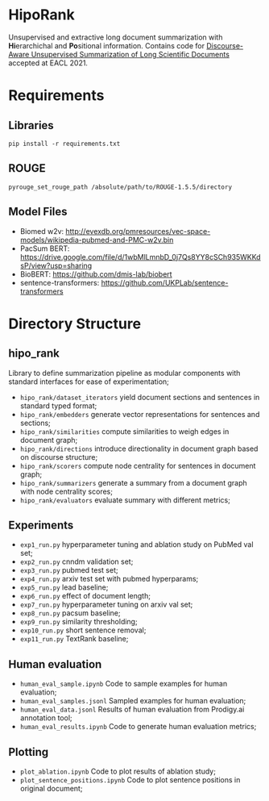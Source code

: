 # HipoRank
Unsupervised and extractive long document summarization with **Hi**erarchichal and **Po**sitional information. Contains code for [Discourse-Aware Unsupervised Summarization of Long Scientific Documents](https://arxiv.org/abs/2005.00513) accepted at EACL 2021.

# Requirements
## Libraries
`pip install -r requirements.txt`

## ROUGE
`pyrouge_set_rouge_path /absolute/path/to/ROUGE-1.5.5/directory`

## Model Files
- Biomed w2v: http://evexdb.org/pmresources/vec-space-models/wikipedia-pubmed-and-PMC-w2v.bin
- PacSum BERT: https://drive.google.com/file/d/1wbMlLmnbD_0j7Qs8YY8cSCh935WKKdsP/view?usp=sharing
- BioBERT: https://github.com/dmis-lab/biobert
- sentence-transformers: https://github.com/UKPLab/sentence-transformers 


# Directory Structure

## hipo_rank
Library to define summarization pipeline as modular components with standard interfaces for ease of experimentation;

- `hipo_rank/dataset_iterators` yield document sections and sentences in standard typed format;
- `hipo_rank/embedders` generate vector representations for sentences and sections;
- `hipo_rank/similarities` compute similarities to weigh edges in document graph;
- `hipo_rank/directions` introduce directionality in document graph based on discourse structure;
- `hipo_rank/scorers` compute node centrality for sentences in document graph;
- `hipo_rank/summarizers` generate a summary from a document graph with node centrality scores;
- `hipo_rank/evaluators` evaluate summary with different metrics;


## Experiments
- `exp1_run.py` hyperparameter tuning and ablation study on PubMed val set;
- `exp2_run.py` cnndm validation set;
- `exp3_run.py` pubmed test set;
- `exp4_run.py` arxiv test set with pubmed hyperparams;
- `exp5_run.py` lead baseline;
- `exp6_run.py` effect of document length;
- `exp7_run.py` hyperparameter tuning on arxiv val set;
- `exp8_run.py` pacsum baseline;
- `exp9_run.py` similarity thresholding;
- `exp10_run.py` short sentence removal;
- `exp11_run.py` TextRank baseline;

## Human evaluation
- `human_eval_sample.ipynb` Code to sample examples for human evaluation;
- `human_eval_samples.jsonl` Sampled examples for human evaluation;
- `human_eval_data.jsonl` Results of human evaluation from Prodigy.ai annotation tool;
- `human_eval_results.ipynb` Code to generate human evaluation metrics;

## Plotting
- `plot_ablation.ipynb` Code to plot results of ablation study;
- `plot_sentence_positions.ipynb` Code to plot sentence positions in original document;













